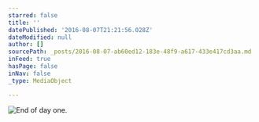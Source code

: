 ```yaml
---
starred: false
title: ''
datePublished: '2016-08-07T21:21:56.028Z'
dateModified: null
author: []
sourcePath: _posts/2016-08-07-ab60ed12-183e-48f9-a617-433e417cd3aa.md
inFeed: true
hasPage: false
inNav: false
_type: MediaObject

---
```

![End of day one.](https://the-grid-user-content.s3-us-west-2.amazonaws.com/db2e4a85-391b-46a5-b65a-af76de23b7b8.jpg)